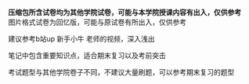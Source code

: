 **压缩包所含试卷均为其他学院试卷，可能与本学院授课内容有出入，仅供参考**<br>
图片格式试卷为回忆版，可能与原试卷有所出入，仅供参考<br>

建议参考b站up 新手小牛 老师的视频，深入浅出<br>

笔记中包含重要知识点，适合期末复习以及考前突击<br>

考试题型与其他学院卷子不同，不建议大量刷题，可以参考期末复习的题型<br>
